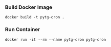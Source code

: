 ### Build Docker Image

```
docker build -t pytg-cron .
```

### Run Container

```
docker run -it --rm --name pytg-cron pytg-cron
```
